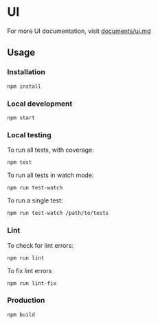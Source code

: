 # UI

For more UI documentation, visit [documents/ui.md](documents/ui.md)

## Usage

### Installation

`npm install`

### Local development

`npm start`

### Local testing

To run all tests, with coverage:

`npm test`

To run all tests in watch mode:

`npm run test-watch`

To run a single test:

`npm run test-watch /path/to/tests`

### Lint

To check for lint errors:

`npm run lint`

To fix lint errors

`npm run lint-fix`

### Production

`npm build`